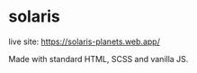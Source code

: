 # solaris
live site: https://solaris-planets.web.app/

Made with standard HTML, SCSS and vanilla JS.
